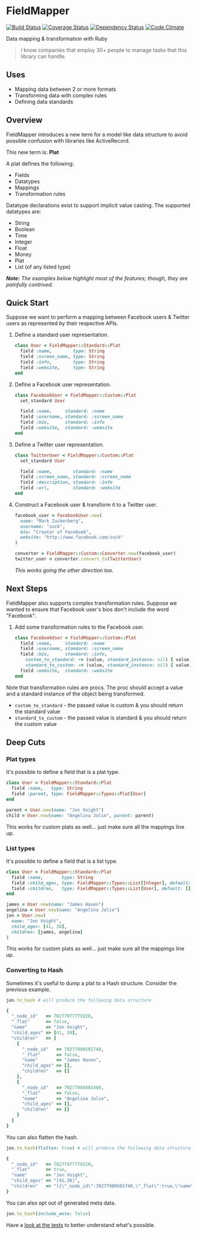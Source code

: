 # FieldMapper

[![Build Status](https://travis-ci.org/hopsoft/field_mapper.png)](https://travis-ci.org/hopsoft/field_mapper)
[![Coverage Status](https://coveralls.io/repos/hopsoft/field_mapper/badge.png)](https://coveralls.io/r/hopsoft/field_mapper)
[![Dependency Status](https://gemnasium.com/hopsoft/field_mapper.png)](https://gemnasium.com/hopsoft/field_mapper)
[![Code Climate](https://codeclimate.com/github/hopsoft/field_mapper.png)](https://codeclimate.com/github/hopsoft/field_mapper)

Data mapping & transformation with Ruby

> I know companies that employ 30+ people to manage tasks that this library can handle.

## Uses

- Mapping data between 2 or more formats
- Transforming data with complex rules
- Defining data standards

## Overview

FieldMapper introduces a new term for a model like data structure
to avoid possible confusion with libraries like ActiveRecord.

This new term is: **Plat**

A plat defines the following:

- Fields
- Datatypes
- Mappings
- Transformation rules

Datatype declarations exist to support implicit value casting.
The supported datatypes are:

- String
- Boolean
- Time
- Integer
- Float
- Money
- Plat
- List (of any listed type)

*__Note:__ The examples below highlight most of the features; though, they are painfully contrived.*

## Quick Start

Suppose we want to perform a mapping between Facebook users &
Twitter users as represented by their respective APIs.

1. Define a standard user representation.

    ```ruby
    class User < FieldMapper::Standard::Plat
      field :name,        type: String
      field :screen_name, type: String
      field :info,        type: String
      field :website,     type: String
    end
    ```

2. Define a Facebook user representation.

    ```ruby
    class FacebookUser < FieldMapper::Custom::Plat
      set_standard User

      field :name,     standard: :name
      field :username, standard: :screen_name
      field :bio,      standard: :info
      field :website,  standard: :website
    end
    ```

3. Define a Twitter user representation.

    ```ruby
    class TwitterUser < FieldMapper::Custom::Plat
      set_standard User

      field :name,        standard: :name
      field :screen_name, standard: :screen_name
      field :description, standard: :info
      field :url,         standard: :website
    end
    ```

4. Construct a Facebook user & transform it to a Twitter user.

    ```ruby
    facebook_user = FacebookUser.new(
      name: "Mark Zuckerberg",
      username: "zuck",
      bio: "Creator of Facebook",
      website: "http://www.facebook.com/zuck"
    )

    converter = FieldMapper::Custom::Converter.new(facebook_user)
    twitter_user = converter.convert_to(TwitterUser)
    ```

    *This works going the other direction too.*

## Next Steps

FieldMapper also supports complex transformation rules.
Suppose we wanted to ensure that Facebook user's bios don't include the word "Facebook".

1. Add some transformation rules to the Facebook user.

    ```ruby
    class FacebookUser < FieldMapper::Custom::Plat
      field :name,     standard: :name
      field :username, standard: :screen_name
      field :bio,      standard: :info,
        custom_to_standard: -> (value, standard_instance: nil) { value.gsub /facebook/i, "FFFFFUUUUUUUU" },
        standard_to_custom: -> (value, standard_instance: nil) { value.gsub /FFFFFUUUUUUUU/, "Facebook" }
      field :website,  standard: :website
    end
    ```

Note that transformation rules are procs.
The proc should accept a value and a standard instance of the object being transformed.

- `custom_to_standard` - the passed value is custom & you should return the standard value
- `standard_to_custom` - the passed value is standard & you should return the custom value

## Deep Cuts

### Plat types

It's possible to define a field that is a plat type.

```ruby
class User < FieldMapper::Standard::Plat
  field :name,   type: String
  field :parent, type: FieldMapper::Types::Plat[User]
end

parent = User.new(name: "Jon Voight")
child = User.new(name: "Angelina Jolie", parent: parent)
```

This works for custom plats as well... just make sure all the mappings line up.

### List types

It's possible to define a field that is a list type.

```ruby
class User < FieldMapper::Standard::Plat
  field :name,       type: String
  field :child_ages, type: FieldMapper::Types::List[Integer], default: []
  field :children,   type: FieldMapper::Types::List[User], default: []
end

james = User.new(name: "James Haven")
angelina = User.new(name: "Angelina Jolie")
jon = User.new(
  name: "Jon Voight",
  child_ages: [41, 38],
  children: [james, angelina]
)
```

This works for custom plats as well... just make sure all the mappings line up.

### Converting to Hash

Sometimes it's useful to dump a plat to a Hash structure.
Consider the previous example.

```ruby
jon.to_hash # will produce the following data structure

{
  "_node_id"   => 70277977779220,
  "_flat"      => false,
  "name"       => "Jon Voight",
  "child_ages" => [41, 38],
  "children"   => [
    {
      "_node_id"   => 70277980501740,
      "_flat"      => false,
      "name"       => "James Haven",
      "child_ages" => [],
      "children"   => []
    },
    {
      "_node_id"   => 70277980481480,
      "_flat"      => false,
      "name"       => "Angelina Jolie",
      "child_ages" => [],
      "children"   => []
    }
  ]
}
```

You can also flatten the hash.

```ruby
jon.to_hash(flatten: true) # will produce the following data structure

{
  "_node_id"   => 70277977779220,
  "_flat"      => true,
  "name"       => "Jon Voight",
  "child_ages" => "[41,38]",
  "children"   => "[{\"_node_id\":70277980501740,\"_flat\":true,\"name\":\"James Haven\",\"child_ages\":[],\"children\":[]},{\"_node_id\":70277980481480,\"_flat\":true,\"name\":\"Angelina Jolie\",\"child_ages\":[],\"children\":[]}]"
}
```

You can also opt out of generated meta data.

```ruby
jon.to_hash(include_meta: false)
```

Have a [look at the tests](https://github.com/hopsoft/field_mapper/tree/master/test) to better understand what's possible.

